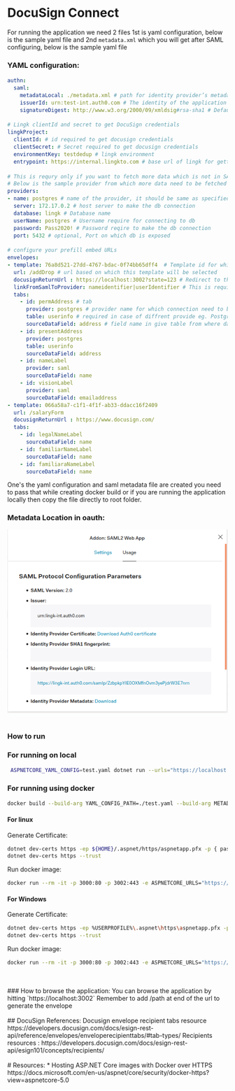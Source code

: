 # DocuSign Connect

For running the application we need 2 files 1st is yaml configuration, below is the sample yaml file and 2nd `metadata.xml` which you will get after SAML configuring, below is the sample yaml file

### YAML configuration:
```yaml
authn:
  saml:
    metadataLocal: ./metadata.xml # path for identity provider’s metadata XML file. 
    issuerId: urn:test-int.auth0.com # The identity of the application registered with the SAML provider.
    signatureDigest: http://www.w3.org/2000/09/xmldsig#rsa-sha1 # Default: SHA1. Digest algorithm to sign SAML messages (optional). Valid values include "SHA1", "SHA256", "SHA384", "SHA512", "RIPEMD160" and "MD5".

# Lingk clientId and secret to get DocuSign credentials
lingkProject:
  clientId: # id required to get docusign credentials
  clientSecret: # Secret required to get docusign credentials
  environmentKey: testdedup # lingk environment 
  entrypoint: https://internal.lingkto.com # base url of lingk for getting the credentials

# This is requry only if you want to fetch more data which is not in SAML assertion 
# Below is the sample provider from which more data need to be fetched
providers:
- name: postgres # name of the provider, it should be same as specified in envelopes tabs configuration below
  server: 172.17.0.2 # host server to make the db connection
  database: lingk # Database name
  userName: postgres # Username require for connecting to db
  password: Pass2020! # Password reqire to make the db connection
  port: 5432 # optional, Port on which db is exposed

# configure your prefill embed URLs
envelopes:
- template: 76a8d521-27dd-4767-bdac-0f74bb65dff4  # Template id for which envelope need to be created, this you will get when configuring template in docusign 
  url: /addDrop # url based on which this template will be selected
  docusignReturnUrl : https://localhost:3002?state=123 # Redirect to this url after completing docusign signing process
  linkFromSamlToProvider: nameidentifier|userIdentifier # This is required to fetch data from provider, first field will be name of saml identifier and second field will be provider identifier, this will form the where clause for example for above configuration it will be 'Where  userIdentifier=[nameidentifier(value of nameidentifier from saml, only id)]'
  tabs:
    - id: permAddress # tab
      provider: postgres # provider name for which connection need to be made
      table: userinfo # required in case of diffrent provide eg. Postgres
      sourceDataField: address # field name in give table from where data need to be shown on template
    - id: presentAddress       
      provider: postgres
      table: userinfo
      sourceDataField: address
    - id: nameLabel
      provider: saml
      sourceDataField: name      
    - id: visionLabel 
      provider: saml
      sourceDataField: emailaddress
- template: 066a58a7-c1f1-4f1f-ab33-ddacc16f2409
  url: /salaryForm
  docusignReturnUrl : https://www.docusign.com/
  tabs:
    - id: legalNameLabel 
      sourceDataField: name
    - id: familiarNameLabel 
      sourceDataField: name
    - id: familiaraNameLabel 
      sourceDataField: name
```
One's the yaml configuration and saml metadata file are created you need to pass that while creating docker build or if you are running the application locally then copy the file directly to root folder.

### Metadata Location in oauth:  
![Metadata Location in oauth](./metadata.png)
<br/>
<br/>
### How to run

### For running on local

```bash
 ASPNETCORE_YAML_CONFIG=test.yaml dotnet run --urls="https://localhost:3002"
 ```
### For running using docker

```bash
docker build --build-arg YAML_CONFIG_PATH=./test.yaml --build-arg METADATA_PATH=./metadata.xml   -t lingk_redirectore:0.0.1 .
```

#### For linux  
  
  
Generate Certificate: 

```bash
dotnet dev-certs https -ep ${HOME}/.aspnet/https/aspnetapp.pfx -p { password here }
dotnet dev-certs https --trust
```

Run docker image:

```bash
docker run --rm -it -p 3000:80 -p 3002:443 -e ASPNETCORE_URLS="https://+;http://+" -e ASPNETCORE_HTTPS_PORT=8001 -e ASPNETCORE_Kestrel__Certificates__Default__Password="test" -e ASPNETCORE_YAML_CONFIG="test.yaml" -e ASPNETCORE_Kestrel__Certificates__Default__Path=/https/aspnetapp.pfx -v ${HOME}/.aspnet/https:/https/ lingk_redirectore:0.0.1  
```

#### For Windows

Generate Certificate: 

```bash 
dotnet dev-certs https -ep %USERPROFILE%\.aspnet\https\aspnetapp.pfx -p { password here }
dotnet dev-certs https --trust
```

Run docker image:

```bash
docker run --rm -it -p 3000:80 -p 3002:443 -e ASPNETCORE_URLS="https://+;http://+" -e ASPNETCORE_HTTPS_PORT=8001 -e ASPNETCORE_Kestrel__Certificates__Default__Password="test" -e ASPNETCORE_YAML_CONFIG="test.yaml"  -e ASPNETCORE_Kestrel__Certificates__Default__Path=/https/aspnetapp.pfx -v %USERPROFILE%\.aspnet\https:/https/ lingk_redirectore:0.0.1
```
<br/>
<br/>
### How to browse the application:
You can browse the application by hitting `https://localhost:3002`  
Remember to add /path at end of the url to generate the envelope
<br/>
<br/>
## DocuSign References:
Docusign envelope recipient tabs resource https://developers.docusign.com/docs/esign-rest-api/reference/envelopes/enveloperecipienttabs/#tab-types/  
Recipients resources : https://developers.docusign.com/docs/esign-rest-api/esign101/concepts/recipients/
<br/>
<br/>
# Resources:
* Hosting ASP.NET Core images with Docker over HTTPS https://docs.microsoft.com/en-us/aspnet/core/security/docker-https?view=aspnetcore-5.0